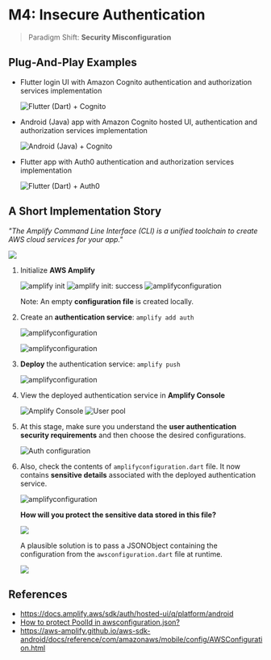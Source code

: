 # M4: Insecure Authentication

>Paradigm Shift: **Security Misconfiguration**

## Plug-And-Play Examples

* Flutter login UI with Amazon Cognito authentication and authorization services implementation

    ![Flutter (Dart) + Cognito](../images/flutter/2a_flutter_cognito_login.png)

* Android (Java) app with Amazon Cognito hosted UI, authentication and authorization services implementation

    ![Android (Java) + Cognito](../images/flutter/2b_java_cognito.png)

* Flutter app with Auth0 authentication and authorization services implementation
  
    ![Flutter (Dart) + Auth0](../images/flutter/2c_flutter_auth0_login.png)

## A Short Implementation Story

*"The Amplify Command Line Interface (CLI) is a unified toolchain to create AWS cloud services for your app."*

![](../images/amazon_cognito/0_authenticationWithAmplify.png)

1. Initialize **AWS Amplify**

    ![amplify init](../images/amazon_cognito/1_amplify_init.png)
    ![amplify init: success](../images/amazon_cognito/2_amplify_init_success.png)
    ![amplifyconfiguration](../images/amazon_cognito/3_amplifyconfiguration.png)

    Note: An empty **configuration file** is created locally.

2. Create an **authentication service**: `amplify add auth`

    ![amplifyconfiguration](../images/amazon_cognito/4_add_auth.png)

    ![amplifyconfiguration](../images/amazon_cognito/4b_add_auth.png)

3. **Deploy** the authentication service: `amplify push`

    ![amplifyconfiguration](../images/amazon_cognito/4c_deploy_auth.png)

4. View the deployed authentication service in **Amplify Console**

    ![Amplify Console](../images/amazon_cognito/4d_amplify_console.png)
    ![User pool](../images/amazon_cognito/5_user_pool.png)

5. At this stage, make sure you understand the **user authentication security requirements** and then choose the desired configurations.

    ![Auth configuration](../images/amazon_cognito/4e_auth_configuration.png)

6. Also, check the contents of `amplifyconfiguration.dart` file. It now contains **sensitive details** associated with the deployed authentication service.

    ![amplifyconfiguration](../images/amazon_cognito/3b_amplifyconfiguration.png)

    **How will you protect the sensitive data stored in this file?**

    ![](../images/amazon_cognito/3c_amplifyconfiguration.png)

    A plausible solution is to pass a JSONObject containing the configuration from the `awsconfiguration.dart` file at runtime.

    ![](../images/misc/1b_JSONObject.png)

## References

* https://docs.amplify.aws/sdk/auth/hosted-ui/q/platform/android
* [How to protect PoolId in awsconfiguration.json?](https://github.com/aws-amplify/aws-sdk-android/issues/711)
* https://aws-amplify.github.io/aws-sdk-android/docs/reference/com/amazonaws/mobile/config/AWSConfiguration.html